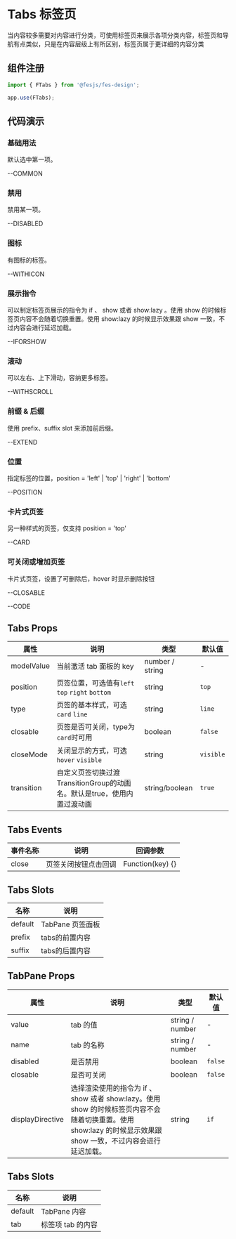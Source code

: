 # Tabs 标签页

当内容较多需要对内容进行分类，可使用标签页来展示各项分类内容，标签页和导航有点类似，只是在内容层级上有所区别，标签页属于更详细的内容分类

## 组件注册

```js
import { FTabs } from '@fesjs/fes-design';

app.use(FTabs);
```

## 代码演示

### 基础用法

默认选中第一项。


--COMMON

### 禁用

禁用某一项。


--DISABLED


### 图标

有图标的标签。

--WITHICON

### 展示指令

可以制定标签页展示的指令为 if 、 show 或者 show:lazy 。使用 show 的时候标签页内容不会随着切换重置。使用 show:lazy 的时候显示效果跟 show 一致，不过内容会进行延迟加载。

--IFORSHOW


### 滚动

可以左右、上下滑动，容纳更多标签。

--WITHSCROLL

### 前缀 & 后缀

使用 prefix、suffix slot 来添加前后缀。

--EXTEND

### 位置

指定标签的位置，position = 'left' | 'top' | 'right' | 'bottom'


--POSITION

### 卡片式页签

另一种样式的页签，仅支持 position = 'top'


--CARD

### 可关闭或增加页签

卡片式页签，设置了可删除后，hover 时显示删除按钮


--CLOSABLE

--CODE

## Tabs Props

| 属性       | 说明                                            | 类型            | 默认值  |
| ---------- | ----------------------------------------------- | --------------- | ------- |
| modelValue | 当前激活 tab 面板的 key                         | number / string | -       |
| position   | 页签位置，可选值有`left` `top` `right` `bottom` | string          | `top`   |
| type       | 页签的基本样式，可选`card` `line`               | string          | `line`  |
| closable   | 页签是否可关闭，type为`card`时可用               | boolean         | `false` |
| closeMode | 关闭显示的方式，可选`hover` `visible` | string | `visible`
| transition  | 自定义页签切换过渡TransitionGroup的动画名。默认是true，使用内置过渡动画 | string/boolean  | `true`   |
## Tabs Events

| 事件名称 | 说明                 | 回调参数         |
| -------- | -------------------- | ---------------- |
| close    | 页签关闭按钮点击回调 | Function(key) {} |

## Tabs Slots

| 名称    | 说明             |
| ------- | ---------------- |
| default | TabPane 页签面板 |
| prefix | tabs的前置内容 |
| suffix | tabs的后置内容 |

## TabPane Props

| 属性             | 说明                                                                                             | 类型            | 默认值  |
| ---------------- | ------------------------------------------------------------------------------------------------ | --------------- | ------- |
| value            | tab 的值                                                                                         | string / number | -       |
| name             | tab 的名称                                                                                       | string / number | -       |
| disabled         | 是否禁用                                                                                         | boolean         | `false` |
| closable         | 是否可关闭                                                                                       | boolean         | `false` |
| displayDirective | 选择渲染使用的指令为 if 、 show 或者 show:lazy。使用 show 的时候标签页内容不会随着切换重置。使用 show:lazy 的时候显示效果跟 show 一致，不过内容会进行延迟加载。 | string          | `if`    |

## Tabs Slots

| 名称    | 说明              |
| ------- | ----------------- |
| default | TabPane 内容      |
| tab     | 标签项 tab 的内容 |
